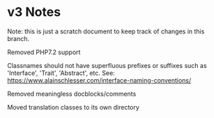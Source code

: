v3 Notes
========
Note: this is just a scratch document to keep track of changes in this branch.


Removed PHP7.2 support


Classnames should not have superfluous prefixes or suffixes such as 'Interface', 'Trait', 'Abstract', etc.
See: https://www.alainschlesser.com/interface-naming-conventions/

Removed meaningless docblocks/comments

Moved translation classes to its own directory
